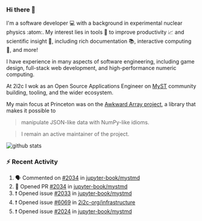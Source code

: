 ### Hi there 👋 

I'm a software developer 💻 with a background in experimental nuclear physics :atom:. My interest lies in tools :wrench: to improve productivity :chart_with_upwards_trend: and scientific insight :telescope:, including rich documentation 📚, interactive computing 🧮, and more! 

I have experience in many aspects of software engineering, including game design, full-stack web development, and high-performance numeric computing. 

At 2i2c I wok as an Open Source Applications Engineer on [MyST](https://github.com/jupyter-book/mystmd) community building, tooling, and the wider ecosystem. 

My main focus at Princeton was on the [Awkward Array project](awkward-array.org/), a library that makes it possible to 
> manipulate JSON-like data with NumPy-like idioms.

> I remain an active maintainer of the project. 

![github stats](https://github-readme-stats.vercel.app/api?username=agoose77&show_icons=true&hide_rank=true&hide_title=true&bg_color=30,e76445,904e95&text_color=efe3ec&icon_color=efe3ec)
<!--
**agoose77/agoose77** is a ✨ _special_ ✨ repository because its `README.md` (this file) appears on your GitHub profile.

Here are some ideas to get you started:

- 🔭 I’m currently working on ...
- 🌱 I’m currently learning ...
- 👯 I’m looking to collaborate on ...
- 🤔 I’m looking for help with ...
- 💬 Ask me about ...
- 📫 How to reach me: ...
- 😄 Pronouns: ...
- ⚡ Fun fact: ...
-->

### :zap: Recent Activity

<!--START_SECTION:activity-->
1. 🗣 Commented on [#2034](https://github.com/jupyter-book/mystmd/pull/2034#issuecomment-2890458570) in [jupyter-book/mystmd](https://github.com/jupyter-book/mystmd)
2. 💪 Opened PR [#2034](https://github.com/jupyter-book/mystmd/pull/2034) in [jupyter-book/mystmd](https://github.com/jupyter-book/mystmd)
3. ❗ Opened issue [#2033](https://github.com/jupyter-book/mystmd/issues/2033) in [jupyter-book/mystmd](https://github.com/jupyter-book/mystmd)
4. ❗ Opened issue [#6069](https://github.com/2i2c-org/infrastructure/issues/6069) in [2i2c-org/infrastructure](https://github.com/2i2c-org/infrastructure)
5. ❗ Opened issue [#2024](https://github.com/jupyter-book/mystmd/issues/2024) in [jupyter-book/mystmd](https://github.com/jupyter-book/mystmd)
<!--END_SECTION:activity-->
